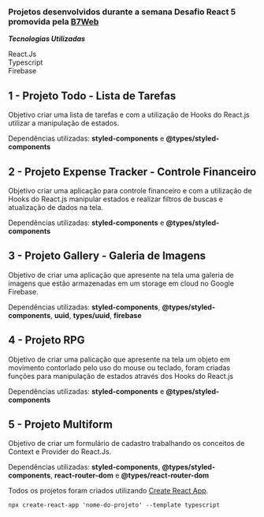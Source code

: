 ### Projetos desenvolvidos durante a semana Desafio React 5 promovida pela [B7Web](https://b7web.com.br/d5)

***Tecnologias Utilizadas***

React.Js \
Typescript \
Firebase 

## 1 - Projeto Todo - Lista de Tarefas

Objetivo criar uma lista de tarefas e com a utilização de Hooks do React.js utilizar a manipulação de estados.

Dependências utilizadas: **styled-components** e **@types/styled-components**

## 2 - Projeto Expense Tracker - Controle Financeiro 
Objetivo criar uma aplicação para controle financeiro e com a utilização de Hooks do React.js manipular estados e realizar filtros de buscas e atualização de dados na tela.

Dependências utilizadas: **styled-components** e **@types/styled-components**

## 3 - Projeto Gallery - Galeria de Imagens
Objetivo de criar uma aplicação que apresente na tela uma galeria de imagens que estão armazenadas em um storage em cloud no Google Firebase.

Dependências utilizadas: **styled-components**, **@types/styled-components**, **uuid**, **types/uuid**, **firebase**

## 4 - Projeto RPG
Objetivo de criar uma palicação que apresente na tela um objeto em movimento contorlado pelo uso do mouse ou teclado, foram criadas funções para manipulação de estados através dos Hooks do React.js

Dependências utilizadas: **styled-components** e **@types/styled-components**

## 5 - Projeto Multiform
Objetivo de criar um formulário de cadastro trabalhando os conceitos de Context e Provider do React.Js.

Dependências utilizadas: **styled-components**, **@types/styled-components**, **react-router-dom** e **@types/react-router-dom**

Todos os projetos foram criados utilizando [Create React App](https://github.com/facebook/create-react-app).

`npx create-react-app 'nome-do-projeto' --template typescript`

